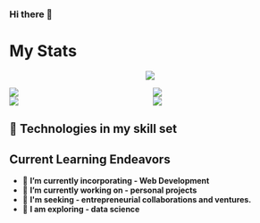 ### Hi there 👋

# **My Stats**


<p align="center">
<p  style="text-align:center; ">
  <img  src="https://github-profile-summary-cards.vercel.app/api/cards/profile-details?username=tabib-e-alahi&theme=dracula" />
</p>

<p align="center" style="display: grid;
  grid-template-columns: repeat(2,1fr); column-gap: 10px;">
  <img src="https://github-profile-summary-cards.vercel.app/api/cards/repos-per-language?username=tabib-e-alahi&theme=dracula" />
  <img  src="https://github-profile-summary-cards.vercel.app/api/cards/most-commit-language?username=tabib-e-alahi&theme=dracula" />
  <img  src="https://github-profile-summary-cards.vercel.app/api/cards/stats?username=tabib-e-alahi&theme=dracula" />
  <img  src="https://github-profile-summary-cards.vercel.app/api/cards/productive-time?username=tabib-e-alahi&theme=dracula&utcOffset=8" />
</p>



</p>

<!-- <p style="display: flex; text-align:center; gap:10px">
  <img width="60%" src="https://github-profile-summary-cards.vercel.app/api/cards/repos-per-language?username=tabib-e-alahi&theme=dracula" />
  <img width="60%" src="https://github-profile-summary-cards.vercel.app/api/cards/most-commit-language?username=tabib-e-alahi&theme=dracula" />
</p> -->

<!-- http://github-profile-summary-cards.vercel.app/api/cards/stats?username=tabib-e-alahi&theme=dracula

http://github-profile-summary-cards.vercel.app/api/cards/productive-time?username=tabib-e-alahi&theme=dracula&utcOffset=8 -->

## 💪 Technologies in my skill set

## **Current Learning Endeavors**

- 🌱 **I’m currently incorporating - Web Development**
- 🔭 **I’m currently working on - personal projects**
- 👯 **I'm seeking - entrepreneurial collaborations and ventures.**
- 🤔 **I am exploring - data science**
